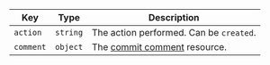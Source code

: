 | Key       | Type     | Description                                                                |
| --------- | -------- | -------------------------------------------------------------------------- |
| `action`  | `string` | The action performed. Can be `created`.                                    |
| `comment` | `object` | The [commit comment](/rest/reference/repos#get-a-commit-comment) resource. |
